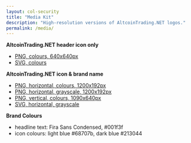 ```yaml
---
layout: col-security
title: "Media Kit"
description: "High-resolution versions of AltcoinTrading.NET logos."
permalink: /media/
---
```


**AltcoinTrading.NET header icon only**

* [PNG, colours, 640x640px](/img/atnet/logo_640.png)
* [SVG, colours](/img/atnet/logo.svg)

**AltcoinTrading.NET icon & brand name**

* [PNG, horizontal, colours, 1200x192px](/img/atnet/logo_horizontal.png)
* [PNG, horizontal, grayscale, 1200x192px](/img/atnet/logo_horizontal_bw.png)
* [PNG, vertical, colours, 1090x640px](/img/atnet/logo_vertical.png)
* [SVG, horizontal, grayscale](/img/atnet/logo_horizontal_bw_vector.svg)

**Brand Colours**

* headline text: Fira Sans Condensed, #001f3f
* icon colours: light blue #68707b, dark blue #213044
